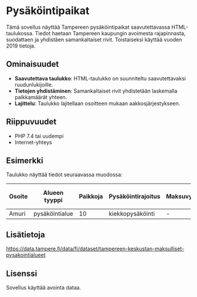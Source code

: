 # Pysäköintipaikat

Tämä sovellus näyttää Tampereen pysäköintipaikat saavutettavassa HTML-taulukossa. 
Tiedot haetaan Tampereen kaupungin avoimesta rajapinnasta, suodattaen ja yhdistäen samankaltaiset rivit.
Toistaiseksi käyttää vuoden 2019 tietoja.

## Ominaisuudet

- **Saavutettava taulukko**: HTML-taulukko on suunniteltu saavutettavaksi ruudunlukijoille.
- **Tietojen yhdistäminen**: Samankaltaiset rivit yhdistetään laskemalla paikkamäärät yhteen.
- **Lajittelu**: Taulukko lajitellaan osoitteen mukaan aakkosjärjestykseen.


## Riippuvuudet

- PHP 7.4 tai uudempi
- Internet-yhteys

## Esimerkki

Taulukko näyttää tiedot seuraavassa muodossa:

| Osoite  | Alueen tyyppi | Paikkoja | Pysäköintirajoitus | Maksuvyöhyke | Pisin sallittu aika | Lisätietoa |
|---------|---------------|----------|--------------------|-------------|---------------------|------------|
| Amuri   | pysäköintialue | 10       | kiekkopysäköinti   | -           | 4                  | -          |

## Lisätietoja

https://data.tampere.fi/data/fi/dataset/tampereen-keskustan-maksulliset-pysakointialueet

## Lisenssi

Sovellus käyttää avointa dataa. 
